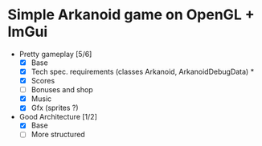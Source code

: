 # Simple Arkanoid game on OpenGL + ImGui

- Pretty gameplay [5/6]
  - [x] Base
  - [x] Tech spec. requirements (classes Arkanoid, ArkanoidDebugData) *
  - [x] Scores
  - [ ] Bonuses and shop
  - [x] Music
  - [x] Gfx (sprites ?)
- Good Architecture [1/2]
  - [x] Base
  - [ ] More structured
